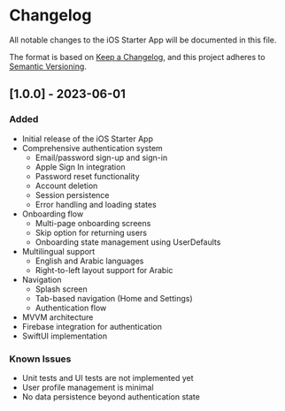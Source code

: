 # Changelog

All notable changes to the iOS Starter App will be documented in this file.

The format is based on [Keep a Changelog](https://keepachangelog.com/en/1.0.0/),
and this project adheres to [Semantic Versioning](https://semver.org/spec/v2.0.0.html).

## [1.0.0] - 2023-06-01

### Added
- Initial release of the iOS Starter App
- Comprehensive authentication system
  - Email/password sign-up and sign-in
  - Apple Sign In integration
  - Password reset functionality
  - Account deletion
  - Session persistence
  - Error handling and loading states
- Onboarding flow
  - Multi-page onboarding screens
  - Skip option for returning users
  - Onboarding state management using UserDefaults
- Multilingual support
  - English and Arabic languages
  - Right-to-left layout support for Arabic
- Navigation
  - Splash screen
  - Tab-based navigation (Home and Settings)
  - Authentication flow
- MVVM architecture
- Firebase integration for authentication
- SwiftUI implementation

### Known Issues
- Unit tests and UI tests are not implemented yet
- User profile management is minimal
- No data persistence beyond authentication state
